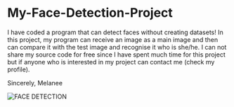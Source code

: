 # My-Face-Detection-Project
I have coded a program that can detect faces without creating datasets!
In this project, my program can receive an image as a main image and then can compare it with the test image and recognise it who is she/he.
I can not share my source code for free since I have spent much time for this project but if anyone who is interested in my project can contact me (check my profile).  


Sincerely, Melanee




![FACE DETECTION](https://github.com/Melanee-Melanee/my-face-detection/blob/main/TRUE.png)

